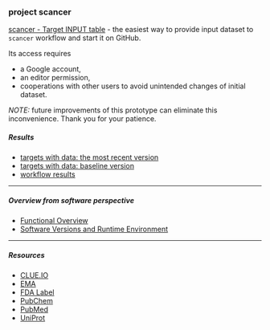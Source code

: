 ### project scancer

[scancer - Target INPUT table](https://docs.google.com/spreadsheets/d/1oQtWxPJASB-WfwqnyBJr3woXmv03bu3iSzIrKyK2-t8/) - the easiest way to provide input dataset to ```scancer``` workflow and start it on GitHub.

Its access requires
* a Google account,
* an editor permission,
* cooperations with other users to avoid unintended changes of initial dataset.

_NOTE:_ future improvements of this prototype can eliminate this inconvenience. Thank you for your patience.

##### Results

* [targets with data: the most recent version](https://cycle20.github.io/scancer/index.target.with.data.html)
* [targets with data: baseline version](https://cycle20.github.io/scancer/baseline/index.target.with.data.html)
* [workflow results](https://github.com/cycle20/scancer/actions/workflows/clue.yml)

----

##### Overview from software perspective

* [Functional Overview](https://cycle20.github.io/scancer/Functional%20Overview)
* [Software Versions and Runtime Environment](https://cycle20.github.io/scancer/Software%20Versions%20and%20Runtime%20Environment)

----

##### Resources

- [CLUE.IO](https://clue.io/repurposing-app)
- [EMA](https://www.ema.europa.eu/)
- [FDA Label](https://nctr-crs.fda.gov/fdalabel/ui/search)
- [PubChem](https://pubchem.ncbi.nlm.nih.gov/)
- [PubMed](https://pubmed.ncbi.nlm.nih.gov/)
- [UniProt](https://www.uniprot.org/)
